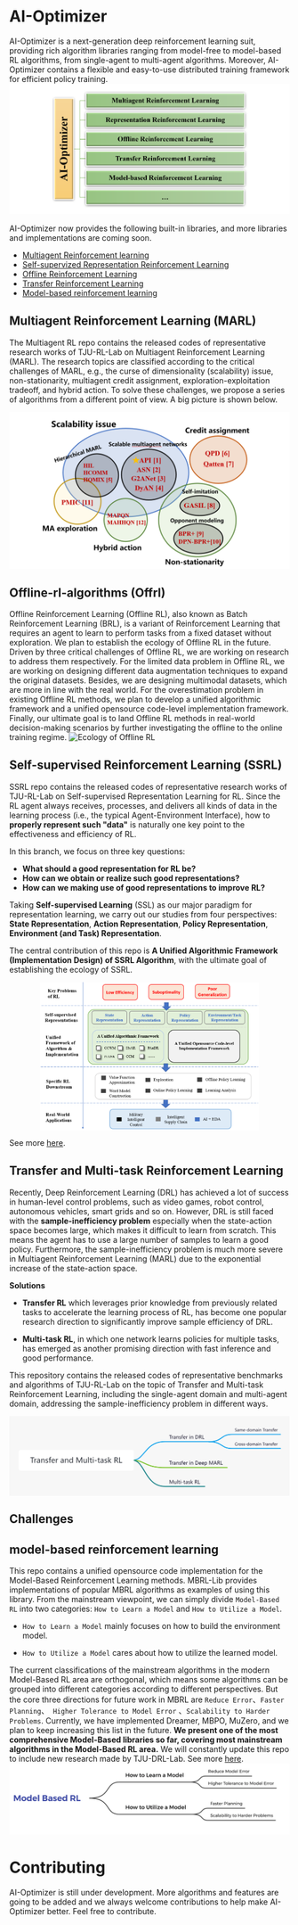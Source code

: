 # AI-Optimizer
AI-Optimizer is a next-generation deep reinforcement learning suit, providing rich algorithm libraries ranging from model-free to model-based RL algorithms, from single-agent to multi-agent algorithms. Moreover, AI-Optimizer contains a flexible and easy-to-use distributed training framework for efficient policy training.
![](./images/framework1.png)

AI-Optimizer now provides the following built-in libraries, and more libraries and implementations are coming soon.
- [Multiagent Reinforcement learning](multiagent-rl)
- [Self-supervized Representation Reinforcement Learning](ssrl)
- [Offline Reinforcement Learning](offline-rl-algorithms)
- [Transfer Reinforcement Learning](transferrl)
- [Model-based reinforcement learning](mbrl)

## Multiagent Reinforcement Learning (MARL)
The Multiagent RL repo contains the released codes of representative research works of TJU-RL-Lab on Multiagent Reinforcement Learning (MARL). The research topics are classified according to the critical challenges of MARL, e.g., the curse of dimensionality (scalability) issue, non-stationarity, multiagent credit assignment, exploration-exploitation tradeoff, and hybrid action. To solve these challenges, we propose a series of algorithms from a different point of view. A big picture is shown below.

<p align="center"><img align="center" src="./multiagent-rl/assets/our-work.png" alt="our solutions"  /></p>



## Offline-rl-algorithms (Offrl)
Offline Reinforcement Learning (Offline RL), also known as Batch Reinforcement Learning (BRL), is a variant of Reinforcement Learning that requires an agent to learn to perform tasks from a fixed dataset without exploration. We plan to establish the ecology of Offline RL in the future. Driven by three critical challenges of Offline RL, we are working on research to address them respectively. For the limited data problem in Offline RL, we are working on designing different data augmentation techniques to expand the original datasets. Besides, we are designing multimodal datasets, which are more in line with the real world. For the overestimation problem in existing Offline RL methods, we plan to develop a unified algorithmic framework and a unified opensource code-level implementation framework. Finally, our ultimate goal is to land Offline RL methods in real-world decision-making scenarios by further investigating the offline to the online training regime.
![Ecology of Offline RL](https://github.com/TJU-DRL-LAB/AI-Optimizer/blob/main/offline-rl-algorithms/Ecology%20of%20Offline%20RL.png)

## Self-supervised Reinforcement Learning (SSRL)
SSRL repo contains the released codes of representative research works of TJU-RL-Lab on Self-supervised Representation Learning for RL. Since the RL agent always receives, processes, and delivers all kinds of data in the learning process (i.e., the typical Agent-Environment Interface), 
how to **properly represent such "data"** is naturally one key point to the effectiveness and efficiency of RL.

In this branch, we focus on three key questions:
- **What should a good representation for RL be?**
- **How can we obtain or realize such good representations?**
- **How can we making use of good representations to improve RL?**

Taking **Self-supervised Learning** (SSL) as our major paradigm for representation learning, we carry out our studies from four perspectives: 
**State Representation**,
**Action Representation**,
**Policy Representation**,
**Environment (and Task) Representation**.

The central contribution of this repo is **A Unified Algorithmic Framework (Implementation Design) of SSRL Algorithm**,
with the ultimate goal of establishing the ecology of SSRL.

<div align=center><img align="center" src="./ssrl/assets/Ecology_of_SSRL.png" alt="Ecology of SSRL" style="zoom:40%;" /></div>

See more [here](https://github.com/TJU-DRL-LAB/self-supervised-rl).


## Transfer and Multi-task Reinforcement Learning
Recently, Deep Reinforcement Learning (DRL) has achieved a lot of success in human-level control problems, such as video games, robot control, autonomous vehicles, smart grids and so on. However, DRL is still faced with the **sample-inefficiency problem** especially when the state-action space becomes large, which makes it difficult to learn from scratch. This means the agent has to use a large number of samples to learn a good policy. Furthermore, the sample-inefficiency problem is much more severe in Multiagent Reinforcement Learning (MARL) due to the exponential increase of the state-action space.  

**Solutions**

- **Transfer RL** which leverages prior knowledge from previously related tasks to accelerate the learning process of RL, has become one popular research direction to significantly improve sample efficiency of DRL. 

- **Multi-task RL**, in which one network learns policies for multiple tasks, has emerged as another promising direction with fast inference and good performance.

This repository contains the released codes of representative benchmarks and algorithms of TJU-RL-Lab on the topic of Transfer and Multi-task Reinforcement Learning, including the single-agent domain and multi-agent domain, addressing the sample-inefficiency problem in different ways.

<p align="center"><img align="center" src="./images/overview.png" alt="overview" style="zoom:60%;" /></p>

## Challenges 


## model-based reinforcement learning 
This repo contains a unified opensource code implementation for the Model-Based Reinforcement Learning methods. MBRL-Lib provides implementations of popular MBRL algorithms as examples of using this library. From the mainstream viewpoint,  we can simply divide `Model-Based RL` into two categories: `How to Learn a Model` and `How to Utilize a Model`.

- `How to Learn a Model` mainly focuses on how to build the environment model. 

- `How to Utilize a Model` cares about how to utilize the learned model. 

The current classifications of the mainstream algorithms in the modern Model-Based RL area are orthogonal, which means some algorithms can be grouped into different categories according to different perspectives. But the core three directions for future work in MBRL are `Reduce Error`、`Faster Planning`、` Higher Tolerance to Model Error` 、`Scalability to Harder Problems`. Currently, we have implemented Dreamer, MBPO, MuZero, and we plan to keep increasing this list in the future. **We present one of the most comprehensive Model-Based libraries so far, covering most mainstream algorithms in the Model-Based RL area.** We will constantly update this repo to include new research made by TJU-DRL-Lab. See more [here](https://github.com/TJU-DRL-LAB/model-based-rl/tree/master).
![](./images/MBRL_framework.png)

# Contributing
AI-Optimizer is still under development. More algorithms and features are going to be added and we always welcome contributions to help make AI-Optimizer better. Feel free to contribute.
